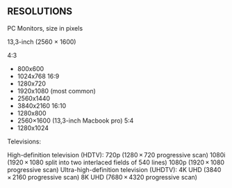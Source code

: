 ## RESOLUTIONS

PC Monitors, size in pixels

13,3-inch (2560 × 1600)

4:3
- 800x600
- 1024x768
16:9
- 1280x720
- 1920x1080 (most common)
- 2560x1440
- 3840x2160
16:10
- 1280x800
- 2560×1600 (13,3-inch Macbook pro)
5:4
- 1280x1024

Televisions:

High-definition television (HDTV):
720p (1280 × 720 progressive scan)
1080i (1920 × 1080 split into two interlaced fields of 540 lines)
1080p (1920 × 1080 progressive scan)
Ultra-high-definition television (UHDTV):
4K UHD (3840 × 2160 progressive scan)
8K UHD (7680 × 4320 progressive scan)

